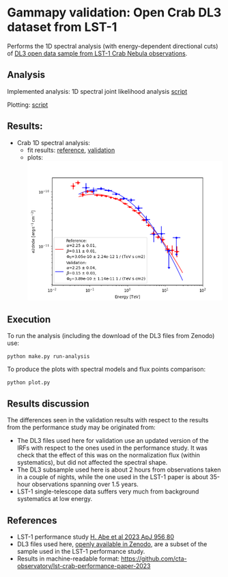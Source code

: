# Gammapy validation: Open Crab DL3 dataset from LST-1

Performs the 1D spectral analysis (with energy-dependent directional cuts) of [DL3 open data sample from LST-1 Crab Nebula observations](https://zenodo.org/records/11445184).

## Analysis

Implemented analysis: 1D spectral joint likelihood analysis [script](make.py)

Plotting: [script](plot.py)


## Results:
- Crab 1D spectral analysis:
  - fit results: 
    [reference](reference/spectral_model.yml), 
    [validation](results/best_fit_model.yml) 
  - plots:
    ![plots](plots/flux-points.png)

## Execution

To run the analysis (including the download of the DL3 files from Zenodo) use:

```
python make.py run-analysis
```
    
To produce the plots with spectral models and flux points comparison:
    
```
python plot.py
```
    
## Results discussion
The differences seen in the validation results with respect to the results from the performance study may be originated from:

  - The DL3 files used here for validation use an updated version of the IRFs with respect to the ones used in the performance study. It was check that the effect of this was on the normalization flux (within systematics), but did not affected the spectral shape.
  - The DL3 subsample used here is about 2 hours from observations taken in a couple of nights, while the one used in the LST-1 paper is about 35-hour observations spanning over 1.5 years.
  - LST-1 single-telescope data suffers very much from background systematics at low energy.


## References

- LST-1 performance study [H. Abe et al 2023 ApJ 956 80]([10.3847/1538-4357/ace89d](https://doi.org/10.3847/1538-4357/ace89d))
- DL3 files used here, [openly available in Zenodo](https://zenodo.org/records/11445184), are a subset of the sample used in the LST-1 performance study.
- Results in machine-readable format: https://github.com/cta-observatory/lst-crab-performance-paper-2023
